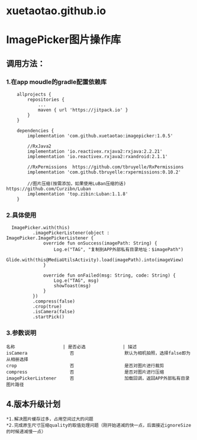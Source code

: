 # xuetaotao.github.io

# ImagePicker图片操作库

## 调用方法：

### 1.在app moudle的gradle配置依赖库

        allprojects {
            repositories {
                ...
                maven { url 'https://jitpack.io' }
            }
        }
        
        dependencies {
            implementation 'com.github.xuetaotao:imagepicker:1.0.5'
            
            //RxJava2
            implementation 'io.reactivex.rxjava2:rxjava:2.2.21'
            implementation 'io.reactivex.rxjava2:rxandroid:2.1.1'
              
            //RxPermissions  https://github.com/tbruyelle/RxPermissions
            implementation 'com.github.tbruyelle:rxpermissions:0.10.2'
                    
            //图片压缩(按需添加，如果使用LuBan压缩的话) https://github.com/Curzibn/Luban
            implementation 'top.zibin:Luban:1.1.8'
        }

### 2.具体使用

      ImagePicker.with(this)
              .imagePickerListener(object : ImagePicker.ImagePickerListener {
                  override fun onSuccess(imagePath: String) {
                      Log.e("TAG", "复制到APP外部私有目录地址：$imagePath")
                      Glide.with(this@MediaUtilsActivity).load(imagePath).into(imageView)
                  }

                  override fun onFailed(msg: String, code: String) {
                      Log.e("TAG", msg)
                      showToast(msg)
                  }
              })
              .compress(false)
              .crop(true)
              .isCamera(false)
              .startPick()

### 3.参数说明

    名称                  | 是否必选              | 描述
    isCamera                否                   默认为相机拍照，选择false即为从相册选择
    crop                    否                   是否对图片进行裁剪
    compress                否                   是否对图片进行压缩
    imagePickerListener     否                   加载回调，返回APP外部私有目录图片路径

## 4.版本升级计划

    *1.解决图片缓存过多，占用空间过大的问题
    *2.完成原生尺寸压缩quality的取值处理问题（刚开始递减的快一点，后面接近ignoreSize的时候递减慢一点）
